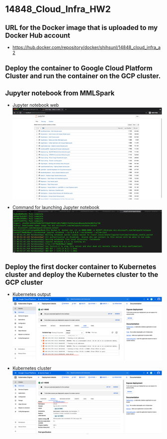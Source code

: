 # 14848_Cloud_Infra_HW2

## URL for the Docker image that is uploaded to my Docker Hub account
- https://hub.docker.com/repository/docker/shihsunl/14848_cloud_infra_a2

## Deploy the container to Google Cloud Platform Cluster and run the container on the GCP cluster.

## Jupyter notebook from MMLSpark
- Jupyter notebook web
![Jupyter notebook web](Docker/screenshot/MMLSpark_JupyterNotebook.png)

- Command for launching Jupyter notebook
![Jupyter notebook command](Docker/screenshot/Console_JupyterNotebook.png)

## Deploy the first docker container to Kubernetes cluster and deploy the Kubernetes cluster to the GCP cluster
- Kubernetes output
![Kubernetes output](Docker/screenshot/2-1-kubernetes_output.png)

- Kubernetes cluster
![Kubernetes output](Docker/screenshot/2-2-kubernetes_cluster.png)


